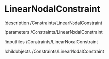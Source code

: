 <!-- MOOSE Documentation Stub: Remove this when content is added. -->

# LinearNodalConstraint
!description /Constraints/LinearNodalConstraint

!parameters /Constraints/LinearNodalConstraint

!inputfiles /Constraints/LinearNodalConstraint

!childobjects /Constraints/LinearNodalConstraint
